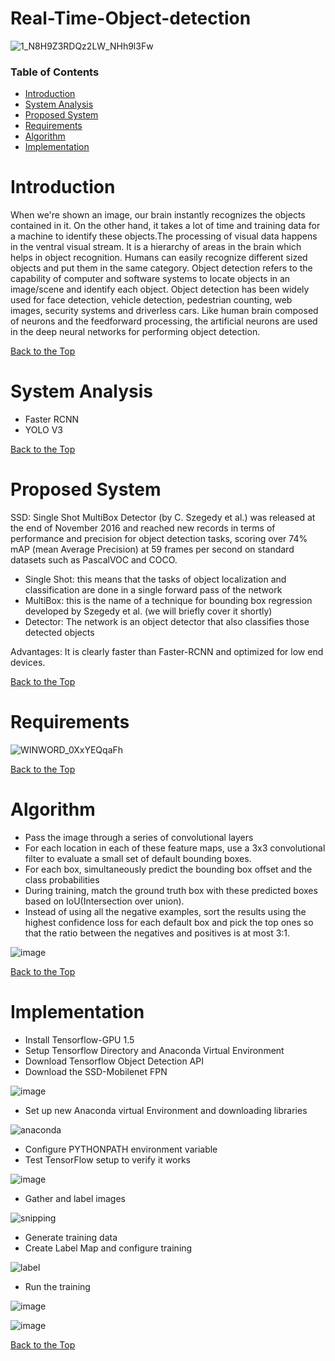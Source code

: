 # Real-Time-Object-detection
![1_N8H9Z3RDQz2LW_NHh9l3Fw](https://user-images.githubusercontent.com/20295349/120095122-bf36b280-c141-11eb-8fbe-380d0a813ad9.jpeg)


### Table of Contents
-  [Introduction](#introduction)
-  [System Analysis](#system-analysis)
-  [Proposed System](#proposed-system)
-  [Requirements](#requirements)
-  [Algorithm](#algorithm)
-  [Implementation](#implementation)

# Introduction
When we're shown an image, our brain instantly recognizes the objects contained in it. On the other hand, it takes a lot of time and training data for a machine to identify these objects.The processing of visual data happens in the ventral visual stream. It is a hierarchy of areas in the brain which helps in object recognition. Humans can easily recognize different sized objects and put them in the same category.
Object detection refers to the capability of computer and software systems to locate objects in an image/scene and identify each object. Object detection has been widely used for face detection, vehicle detection, pedestrian counting, web images, security systems and driverless cars. 
Like human brain composed of neurons and the feedforward processing, the artificial neurons are used in the deep neural networks for performing object detection.

[Back to the Top](#table-of-contents)

# System Analysis
- Faster RCNN
- YOLO V3

[Back to the Top](#table-of-contents)
# Proposed System
SSD: Single Shot MultiBox Detector (by C. Szegedy et al.) was released at the end of November 2016 and reached new records in terms of performance and precision for object detection tasks, scoring over 74% mAP (mean Average Precision) at 59 frames per second on standard datasets such as PascalVOC and COCO.
- Single Shot: this means that the tasks of object localization and classification are done in a single forward pass of the network
- MultiBox: this is the name of a technique for bounding box regression developed by Szegedy et al. (we will briefly cover it shortly)
- Detector: The network is an object detector that also classifies those detected objects

Advantages: 
It is clearly faster than Faster-RCNN and optimized for low end devices.

[Back to the Top](#table-of-contents)

# Requirements

![WINWORD_0XxYEQqaFh](https://user-images.githubusercontent.com/20295349/120095338-112c0800-c143-11eb-84b4-5609f54cf0ad.jpg)


[Back to the Top](#table-of-contents)

# Algorithm 

- Pass the image through a series of convolutional layers
- For each location in each of these feature maps, use a 3x3 convolutional filter to evaluate a small set of default bounding boxes.
- For each box, simultaneously predict the bounding box offset and the class probabilities
- During training, match the ground truth box with these predicted boxes based on IoU(Intersection over union). 
- Instead of using all the negative examples, sort the results using the highest confidence loss for each default box and pick the top ones so that the ratio between the negatives and positives is at most 3:1.

![image](https://user-images.githubusercontent.com/20295349/120095406-7b44ad00-c143-11eb-9d4c-c2218864a255.png)


[Back to the Top](#table-of-contents)

# Implementation

- Install Tensorflow-GPU 1.5
- Setup Tensorflow Directory and Anaconda Virtual Environment
- Download Tensorflow Object Detection API
- Download the SSD-Mobilenet FPN

![image](https://user-images.githubusercontent.com/20295349/120095514-06be3e00-c144-11eb-8a92-be6c4609aa9a.png)

- Set up new Anaconda virtual Environment and downloading libraries

![anaconda](https://user-images.githubusercontent.com/20295349/120095605-70d6e300-c144-11eb-825a-5851bf6ee343.png)

- Configure PYTHONPATH environment variable 
- Test TensorFlow setup to verify it works


![image](https://user-images.githubusercontent.com/20295349/120095633-94019280-c144-11eb-9222-6158a20ba3be.png)

- Gather and label images

![snipping](https://user-images.githubusercontent.com/20295349/120095648-a5e33580-c144-11eb-81b6-abd7619d9379.png)


- Generate training data
- Create Label Map and configure training

![label](https://user-images.githubusercontent.com/20295349/120095668-bc898c80-c144-11eb-8671-7b530122091d.png)

- Run the training 

![image](https://user-images.githubusercontent.com/20295349/120095706-fa86b080-c144-11eb-92ee-afb1ef6aef80.png)

![image](https://user-images.githubusercontent.com/20295349/120095715-17bb7f00-c145-11eb-823e-47d12a75a050.png)


[Back to the Top](#table-of-contents)

